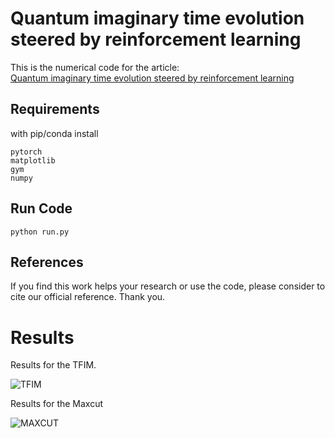 # Quantum imaginary time evolution steered by reinforcement learning

This is the numerical code for the article: \
[Quantum imaginary time evolution steered by reinforcement learning](https://arxiv.org/abs/2105.08696) 

## Requirements
with pip/conda install

```
pytorch
matplotlib
gym
numpy
```

## Run Code

```
python run.py
```

## References 
If you find this work helps your research or use the code, please consider to cite our official reference. Thank you.

# Results 
Results for the TFIM.

![TFIM](https://github.com/Plmono/RL-qite/tree/main/imgs/TFIM.PNG)



Results for the Maxcut

![MAXCUT](https://github.com/Plmono/RL-qite/tree/main/imgs/maxcut.PNG)
